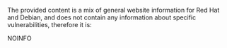The provided content is a mix of general website information for Red Hat and Debian, and does not contain any information about specific vulnerabilities, therefore it is:

NOINFO